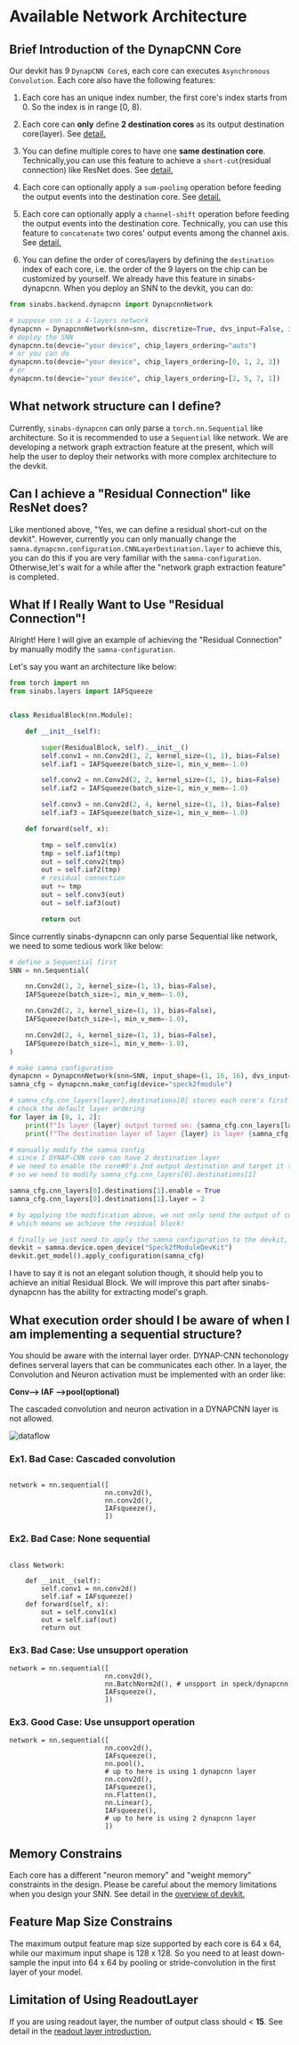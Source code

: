 # Available Network Architecture

## Brief Introduction of the DynapCNN Core

Our devkit has 9 `DynapCNN Core`s, each core can executes `Asynchronous Convolution`.
Each core also have the following features:

1. Each core has an unique index number, the first core's index starts from 0. So the index is in range [0, 8).

2. Each core can **only** define **2 destination cores** as its output destination core(layer).
 See [detail.](https://synsense-sys-int.gitlab.io/samna/reference/dynapcnn/configuration/index.html#samna.dynapcnn.configuration.CNNLayerDestination)

3. You can define multiple cores to have one **same destination core**.
Technically,you can use this feature to achieve a `short-cut`(residual connection) like ResNet does.
See [detail.](https://synsense-sys-int.gitlab.io/samna/reference/dynapcnn/configuration/index.html#samna.dynapcnn.configuration.CNNLayerDestination.layer)

4. Each core can optionally apply a `sum-pooling` operation before feeding the output events into the destination core.
See [detail.](https://synsense-sys-int.gitlab.io/samna/reference/dynapcnn/configuration/index.html#samna.dynapcnn.configuration.CNNLayerDestination.pooling)

5. Each core can optionally apply a `channel-shift` operation before feeding the output events into the destination core.
Technically, you can use this feature to `concatenate` two cores' output events among the channel axis.
See [detail.](https://synsense-sys-int.gitlab.io/samna/reference/dynapcnn/configuration/index.html#samna.dynapcnn.configuration.CNNLayerDestination.feature_shift)

6. You can define the order of cores/layers by defining the `destination` index of each core, i.e. the order of the 9 layers on the chip can be customized by yourself.
We already have this feature in sinabs-dynapcnn. When you deploy an SNN to the devkit, you can do:

```python
from sinabs.backend.dynapcnn import DynapcnnNetwork

# suppose snn is a 4-layers network
dynapcnn = DynapcnnNetwork(snn=snn, discretize=True, dvs_input=False, input_shape=input_shape)
# deploy the SNN
dynapcnn.to(devcie="your device", chip_layers_ordering="auto")
# or you can do
dynapcnn.to(devcie="your device", chip_layers_ordering=[0, 1, 2, 3])
# or
dynapcnn.to(devcie="your device", chip_layers_ordering=[2, 5, 7, 1])
```

## What network structure can I define?

Currently, `sinabs-dynapcnn` can only parse a `torch.nn.Sequential` like architecture. So it is recommended to
use a `Sequential` like network. We are developing a network graph extraction feature at the present, which will
help the user to deploy their networks with more complex architecture to the devkit.


## Can I achieve a "Residual Connection" like ResNet does?

Like mentioned above, "Yes, we can define a residual short-cut on the devkit". However, currently you can only manually
change the `samna.dynapcnn.configuration.CNNLayerDestination.layer` to achieve this, you can do this if you are very
familiar with the `samna-configuration`. Otherwise,let's wait for a while after the  "network graph extraction feature" is
completed.


## What If I Really Want to Use "Residual Connection"!

Alright! Here I will give an example of achieving the "Residual Connection" by manually modify the `samna-configuration`.

Let's say you want an architecture like below:

```python
from torch import nn
from sinabs.layers import IAFSqueeze


class ResidualBlock(nn.Module):

    def __init__(self):

        super(ResidualBlock, self).__init__()
        self.conv1 = nn.Conv2d(1, 2, kernel_size=(1, 1), bias=False)
        self.iaf1 = IAFSqueeze(batch_size=1, min_v_mem=-1.0)

        self.conv2 = nn.Conv2d(2, 2, kernel_size=(1, 1), bias=False)
        self.iaf2 = IAFSqueeze(batch_size=1, min_v_mem=-1.0)

        self.conv3 = nn.Conv2d(2, 4, kernel_size=(1, 1), bias=False)
        self.iaf3 = IAFSqueeze(batch_size=1, min_v_mem=-1.0)

    def forward(self, x):

        tmp = self.conv1(x)
        tmp = self.iaf1(tmp)
        out = self.conv2(tmp)
        out = self.iaf2(tmp)
        # residual connection
        out += tmp
        out = self.conv3(out)
        out = self.iaf3(out)

        return out

```

Since currently sinabs-dynapcnn can only parse Sequential like network, we need to some tedious work like below:

```python
# define a Sequential first
SNN = nn.Sequential(

    nn.Conv2d(1, 2, kernel_size=(1, 1), bias=False),
    IAFSqueeze(batch_size=1, min_v_mem=-1.0),

    nn.Conv2d(2, 2, kernel_size=(1, 1), bias=False),
    IAFSqueeze(batch_size=1, min_v_mem=-1.0),

    nn.Conv2d(2, 4, kernel_size=(1, 1), bias=False),
    IAFSqueeze(batch_size=1, min_v_mem=-1.0),
)

# make samna configuration
dynapcnn = DynapcnnNetwork(snn=SNN, input_shape=(1, 16, 16), dvs_input=False)
samna_cfg = dynapcnn.make_config(device="speck2fmodule")

# samna_cfg.cnn_layers[layer].destinations[0] stores each core's first destination layers configuration
# check the default layer ordering
for layer in [0, 1, 2]:
    print(f"Is layer {layer} output turned on: {samna_cfg.cnn_layers[layer].destinations[0].enable}")
    print(f"The destination layer of layer {layer} is layer {samna_cfg.cnn_layers[layer].destinations[0].layer}")

# manually modify the samna config
# since 1 DYNAP-CNN core can have 2 destination layer
# we need to enable the core#0's 2nd output destination and target it to core#2
# so we need to modify samna_cfg.cnn_layers[0].destinations[1]

samna_cfg.cnn_layers[0].destinations[1].enable = True
samna_cfg.cnn_layers[0].destinations[1].layer = 2

# by applying the modification above, we not only send the output of core#0 to core#1 but also to core#2.
# which means we achieve the residual block!

# finally we just need to apply the samna configuration to the devkit, we finish the deployment.
devkit = samna.device.open_device("Speck2fModuleDevKit")
devkit.get_model().apply_configuration(samna_cfg)

```

I have to say it is not an elegant solution though, it should help you to achieve an initial Residual Block. We will
improve this part after sinabs-dynapcnn has the ability for extracting model's graph.

## What execution order should I be aware of when I am implementing a sequential structure?
You should be aware with the internal layer order.
DYNAP-CNN techonology defines serveral layers that can be communicates each other.
In a layer, the Convolution and Neuron activation must be implemented with an order like:

**Conv--> IAF -->pool(optional)**

The cascaded convolution and neuron activation in a DYNAPCNN layer is not allowed.

![dataflow](/_static/Overview/dataflow_layers.png)

### Ex1. Bad Case: Cascaded convolution
```

network = nn.sequential([
                        nn.conv2d(),
                        nn.conv2d(),
                        IAFsqueeze(),
                        ])

```
### Ex2. Bad Case: None sequential
```

class Network:

    def __init__(self):
        self.conv1 = nn.conv2d()
        self.iaf = IAFsqueeze()
    def forward(self, x):
        out = self.conv1(x)
        out = self.iaf(out)
        return out

```

### Ex3. Bad Case: Use unsupport operation

```
network = nn.sequential([
                        nn.conv2d(),
                        nn.BatchNorm2d(), # unspport in speck/dynapcnn
                        IAFsqueeze(),
                        ])
```

### Ex3. Good Case: Use unsupport operation

```
network = nn.sequential([
                        nn.conv2d(),
                        IAFsqueeze(),
                        nn.pool(),
                        # up to here is using 1 dynapcnn layer
                        nn.conv2d(),
                        IAFsqueeze(),
                        nn.Flatten(),
                        nn.Linear(),
                        IAFsqueeze(),
                        # up to here is using 2 dynapcnn layer
                        ])
```

## Memory Constrains
Each core has a different "neuron memory" and "weight memory" constraints in the design.
Please be careful about the memory limitations when you design your SNN.
See detail in the [overview of devkit.](../overview.md)

## Feature Map Size Constrains
The maximum output feature map size supported by each core is 64 x 64, while our maximum input shape is 128 x 128.
So you need to at least down-sample the input into 64 x 64 by pooling or stride-convolution in the first layer of your
model.

## Limitation of Using ReadoutLayer
If you are using readout layer, the number of output class should < **15**.
See detail in the [readout layer introduction.](../notebooks/using_readout_layer.ipynb)

